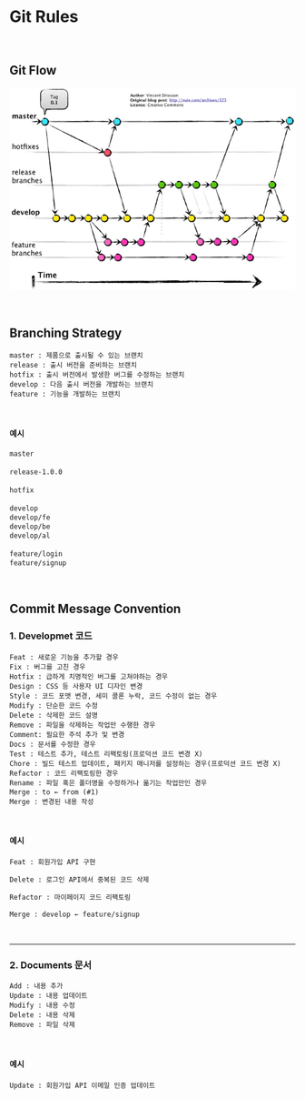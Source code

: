 # Git Rules

<br>

## Git Flow

![img](git_rules.assets/kF7Uf.png)

<br>

## Branching Strategy

```
master : 제품으로 출시될 수 있는 브랜치
release : 출시 버전을 준비하는 브랜치
hotfix : 출시 버전에서 발생한 버그를 수정하는 브랜치
develop : 다음 출시 버전을 개발하는 브랜치
feature : 기능을 개발하는 브랜치
```

<br>

#### 예시

```
master

release-1.0.0

hotfix

develop
develop/fe
develop/be
develop/al

feature/login
feature/signup
```

<br>

## Commit Message Convention

### 1. Developmet 코드

```
Feat : 새로운 기능을 추가할 경우
Fix : 버그를 고친 경우
Hotfix : 급하게 치명적인 버그를 고쳐야하는 경우
Design : CSS 등 사용자 UI 디자인 변경
Style : 코드 포맷 변경, 세미 콜론 누락, 코드 수정이 없는 경우
Modify : 단순한 코드 수정
Delete : 삭제한 코드 설명
Remove : 파일을 삭제하는 작업만 수행한 경우
Comment: 필요한 주석 추가 및 변경
Docs : 문서를 수정한 경우
Test : 테스트 추가, 테스트 리팩토링(프로덕션 코드 변경 X)
Chore : 빌드 테스트 업데이트, 패키지 매니저를 설정하는 경우(프로덕션 코드 변경 X)
Refactor : 코드 리팩토링한 경우
Rename : 파일 혹은 폴더명을 수정하거나 옮기는 작업만인 경우
Merge : to ← from (#1)
Merge : 변경된 내용 작성
```

<br>

#### 예시

```
Feat : 회원가입 API 구현
```

```
Delete : 로그인 API에서 중복된 코드 삭제
```

```
Refactor : 마이페이지 코드 리팩토링
```

```
Merge : develop ← feature/signup
```

<br>

***

### 2. Documents 문서

```
Add : 내용 추가
Update : 내용 업데이트
Modify : 내용 수정
Delete : 내용 삭제
Remove : 파일 삭제
```

<br>

#### 예시

```
Update : 회원가입 API 이메일 인증 업데이트
```